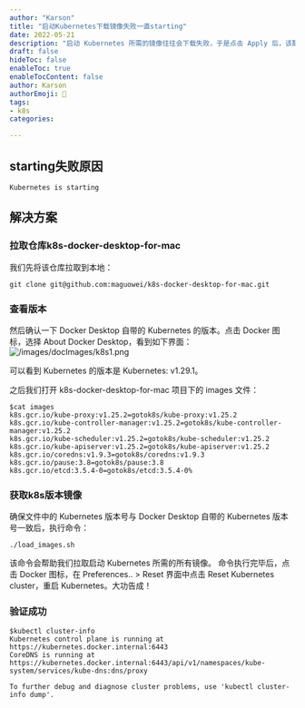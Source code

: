 ```yaml
---
author: "Karson"
title: "启动Kubernetes下载镜像失败一直starting"
date: 2022-05-21
description: "启动 Kubernetes 所需的镜像往往会下载失败，于是点击 Apply 后，该配置页面的右下角始终显示 Kubernetes is starting，无法正常启动。"
draft: false
hideToc: false
enableToc: true
enableTocContent: false
author: Karson
authorEmoji: 👻
tags:
- k8s 
categories:

---
```



## starting失败原因
`Kubernetes is starting`

## 解决方案
### 拉取仓库k8s-docker-desktop-for-mac
我们先将该仓库拉取到本地：
```shell
git clone git@github.com:maguowei/k8s-docker-desktop-for-mac.git
```

### 查看版本
然后确认一下 Docker Desktop 自带的 Kubernetes 的版本。点击 Docker 图标，选择 About Docker Desktop，看到如下界面：
![/images/docImages/k8s1.png](/images/docImages/k8s1.png)

可以看到 Kubernetes 的版本是 Kubernetes: v1.29.1。

之后我们打开 k8s-docker-desktop-for-mac 项目下的 images 文件：
```shell
$cat images
k8s.gcr.io/kube-proxy:v1.25.2=gotok8s/kube-proxy:v1.25.2
k8s.gcr.io/kube-controller-manager:v1.25.2=gotok8s/kube-controller-manager:v1.25.2
k8s.gcr.io/kube-scheduler:v1.25.2=gotok8s/kube-scheduler:v1.25.2
k8s.gcr.io/kube-apiserver:v1.25.2=gotok8s/kube-apiserver:v1.25.2
k8s.gcr.io/coredns:v1.9.3=gotok8s/coredns:v1.9.3
k8s.gcr.io/pause:3.8=gotok8s/pause:3.8
k8s.gcr.io/etcd:3.5.4-0=gotok8s/etcd:3.5.4-0%
```

### 获取k8s版本镜像
确保文件中的 Kubernetes 版本号与 Docker Desktop 自带的 Kubernetes 版本号一致后，执行命令：
```shell
./load_images.sh
```
该命令会帮助我们拉取启动 Kubernetes 所需的所有镜像。
命令执行完毕后，点击 Docker 图标，在 Preferences.. > Reset 界面中点击 Reset Kubernetes cluster，重启 Kubernetes。大功告成！

### 验证成功
```shell
$kubectl cluster-info
Kubernetes control plane is running at https://kubernetes.docker.internal:6443
CoreDNS is running at https://kubernetes.docker.internal:6443/api/v1/namespaces/kube-system/services/kube-dns:dns/proxy

To further debug and diagnose cluster problems, use 'kubectl cluster-info dump'.
```